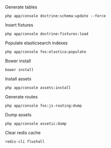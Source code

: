 

Generate tables

```
php app/console doctrine:schema:update --force
```

Insert fixtures

```
php app/console doctrine:fixtures:load
```

Populate elasticsearch indexes

```
php app/console fos:elastica:populate
```

Bower install

```
bower install
```

Install assets

```
php app/console assets:install 
```

Generate routes

```
php app/console fos:js-routing:dump
```

Dump assets

```
php app/console assetic:dump
```

Clear redis cache

```
redis-cli flushall
```
